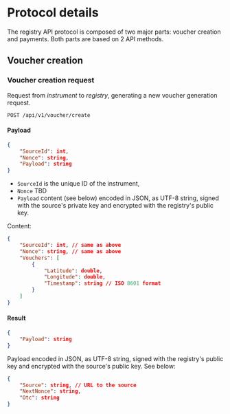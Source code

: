 # Protocol details

The registry API protocol is composed of two major parts: voucher creation and payments.
Both parts are based on 2&nbsp;API methods.

## Voucher creation

### Voucher creation request

Request from *instrument* to *registry*, generating a new voucher generation request.

`POST /api/v1/voucher/create`

#### Payload

```json
{
    "SourceId": int,
    "Nonce": string,
    "Payload": string
}
```

* `SourceId` is the unique ID of the instrument,
* `Nonce` TBD
* `Payload` content (see below) encoded in JSON, as UTF-8 string, signed with the source's private key and encrypted with the registry's public key.

Content:

```json
{
    "SourceId": int, // same as above
    "Nonce": string, // same as above
    "Vouchers": [
        {
            "Latitude": double,
            "Longitude": double,
            "Timestamp": string // ISO 8601 format
        }
    ]
}
```

#### Result

```json
{
    "Payload": string
}
```

Payload encoded in JSON, as UTF-8 string, signed with the registry's public key and encrypted with the source's public key.
See below:

```json
{
    "Source": string, // URL to the source
    "NextNonce": string,
    "Otc": string
}
```
